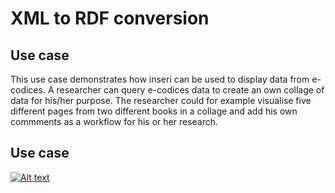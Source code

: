 XML to RDF conversion
=====================

## Use case

This use case demonstrates how inseri can be used to display data from e-codices. A researcher can query e-codices data to create an own collage of data for his/her purpose. The researcher could for example visualise five different pages from two different books in a collage and add his own commments as a workflow for his or her research. 


## Use case

[![Alt text](https://img.youtube.com/vi/iAn87JObcrs/0.jpg)](https://www.youtube.com/watch?v=iAn87JObcrs)
